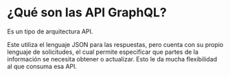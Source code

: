 # ¿Qué son las API GraphQL?

Es un tipo de arquitectura API.

Este utiliza el lenguaje JSON para las respuestas, pero cuenta con su propio lenguaje de solicitudes, el cual permite especificar que partes de la información se necesita obtener o actualizar. Esto le da mucha flexibilidad al que consuma esa API.